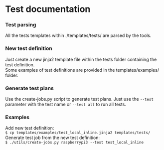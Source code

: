 # Test documentation

### Test parsing
All the tests templates within ./templates/tests/ are parsed by the tools.

### New test definition
Just create a new jinja2 template file within the tests folder containing the test definition.\
Some examples of test definitions are provided in the templates/examples/ folder.

###  Generate test plans
Use the create-jobs.py script to generate test plans. Just use the `--test` parameter with the
test name or `--test all` to run all tests.

### Examples
Add new test definition:\
`$ cp templates/examples/test_local_inline.jinja2 templates/tests/`\
Generate test job from the new test definition:\
`$ ./utils/create-jobs.py raspberrypi3 --test test_local_inline`
